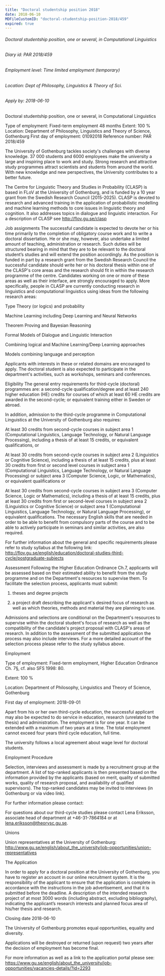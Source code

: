 ```yaml
---
title: "Doctoral studentship position 2018"
date: 2018-06-10
MDFileCustomID: "doctoral-studentship-position-2018/459"
expired: true
---
```



###### Doctoral studentship position, one or several, in Computational Linguistics
###### Diary id: PAR 2018/459
###### Employment level: Time limited employment (temporary)
###### Location: Dept of Philosophy, Linguistics & Theory of Sci.
###### Apply by: 2018-06-10

Doctoral studentship position, one or several, in Computational Linguistics

Type of employment: Fixed-term employment
48 months Extent: 100 %
Location: Department of Philosophy, Linguistics and Theory of Science, Gothenburg
First day of employment: 01092018
Reference number: PAR 2018/459

The University of Gothenburg tackles society's challenges with diverse knowledge. 37 000 students and 6000 employees make the university a large and inspiring place to work and study. Strong research and attractive study programmes attract scientists and students from around the world. With new knowledge and new perspectives, the University contributes to a better future.

The Centre for Linguistic Theory and Studies in Probability (CLASP) is based in FLoV at the University of Gothenburg, and is funded by a 10 year grant from the Swedish Research Council (2015-2025). CLASP is devoted to research and advanced training in the application of probabilistic modelling and machine learning methods to core issues in linguistic theory and cognition. It also addresses topics in dialogue and linguistic interaction. For a description of CLASP see http://flov.gu.se/clasp

Job assignments The successful candidate is expected to devote her or his time primarily to the completion of obligatory course work and to write a doctoral dissertation. He or she may, however, also undertake a limited amount of teaching, administration or research. Such duties will be structured bearing in mind that they are to be relevant to the doctoral student’s studies and will extend the position accordingly. As the position is funded in part by a research grant from the Swedish Research Council the successful candidate should write her or his doctoral thesis within one of the CLASP's core areas and the research should fit in within the research programme of the centre. Candidates working on one or more of these areas as well as their interface, are strongly encouraged to apply. More specifically, people in CLASP are currently conducting research in linguistics and computational linguistics using ideas from the following research areas:

Type Theory (or logics) and probability

Machine Learning including Deep Learning and Neural Networks

Theorem Proving and Bayesian Reasoning

Formal Models of Dialogue and Linguistic Interaction

Combining logical and Machine Learning/Deep Learning approaches

Models combining language and perception

Applicants with interests in these or related domains are encouraged to apply. The doctoral student is also expected to participate in the department's activities, such as workshops, seminars and conferences.

Eligibility The general entry requirements for third-cycle (doctoral) programmes are: a second-cycle qualification/degree and at least 240 higher education (HE) credits for courses of which at least 60 HE credits are awarded in the second-cycle; or equivalent training either in Sweden or abroad.

In addition, admission to the third-cycle programme in Computational Linguistics at the University of Gothenburg also requires:

At least 30 credits from second-cycle courses in subject area 1 (Computational Linguistics, Language Technology, or Natural Language Processing), including a thesis of at least 15 credits, or equivalent qualifications,
or

At least 30 credits from second-cycle courses in subject area 2 (Linguistics or Cognitive Science), including a thesis of at least 15 credits, plus at least 30 credits from first or second level courses in subject area 1 (Computational Linguistics, Language Technology, or Natural Language Processing) or subject area 3 (Computer Science, Logic, or Mathematics), or equivalent qualifications
or

At least 30 credits from second-cycle courses in subject area 3 (Computer Science, Logic or Mathematics), including a thesis of at least 15 credits, plus at least 30 credits from first or second-level courses in subject area 2 (Linguistics or Cognitive Science) or subject area 1 (Computational Linguistics, Language Technology, or Natural Language Processing), or equivalent qualifications.
The necessary English skills that are needed in order to be able to benefit from compulsory parts of the course and to be able to actively participate in seminars and similar activities, are also required.

For further information about the general and specific requirements please refer to study syllabus at the following link: http://flov.gu.se/english/education/doctoral-studies-third-cycle/postgraduate-subjects

Assessment Following the Higher Education Ordinance Ch.7, applicants will be assessed based on their estimated ability to benefit from the study programme and on the Department's resources to supervise them. To facilitate the selection process, applicants must submit:

1. theses and degree projects

2. a project draft describing the applicant's desired focus of research as well as which theories, methods and material they are planning to use.

Admissions and selections are conditional on the Department's resources to supervise within the doctoral student's focus of research as well as the compatibility of the candidate's project proposal with CLASP's areas of research. In addition to the assessment of the submitted application the process may also include interviews. For a more detailed account of the selection process please refer to the study syllabus above.

Employment

Type of employment: Fixed-term employment, Higher Education Ordinance Ch. 7§, cf. also SFS 1998: 80.

Extent: 100 %

Location: Department of Philosophy, Linguistics and Theory of Science, Gothenburg

First day of employment: 2018-09-01

Apart from his or her own third-cycle education, the successful applicant may also be expected to do service in education, research (unrelated to the thesis) and administration. The employment is for one year. It can be extended with a maximum of two years at a time. The total employment cannot exceed four years third cycle education, full time.

The university follows a local agreement about wage level for doctoral students.

Employment Procedure

Selection, interviews and assessment is made by a recruitment group at the department. A list of top-ranked applicants is then presented based on the information provided by the applicants (based on merit, quality of submitted works, quality of research proposal, and availability of qualified supervisors). The top-ranked candidates may be invited to interviews (in Gothenburg or via video link).

For further information please contact:

For questions about our third-cycle studies please contact Lena Eriksson, associate head of department at +46-31-7864184 or at lena.eriksson@theorysc.gu.se.

Unions

Union representatives at the University of Gothenburg: http://www.gu.se/english/about_the_university/job-opportunities/union-representatives

The Application

In order to apply for a doctoral position at the University of Gothenburg, you have to register an account in our online recruitment system. It is the responsibility of the applicant to ensure that the application is complete in accordance with the instructions in the job advertisement, and that it is submitted before the deadline. A description of the intended research project of at most 3000 words (including abstract, excluding bibliography), indicating the applicant’s research interests and planned focus area of his/her thesis and research.

Closing date 2018-06-10

The University of Gothenburg promotes equal opportunities, equality and diversity.

Applications will be destroyed or returned (upon request) two years after the decision of employment has become final.

 

For more information as well as a link to the application portal please see: https://www.gu.se/english/about_the_university/job-opportunities/vacancies-details/?id=2293